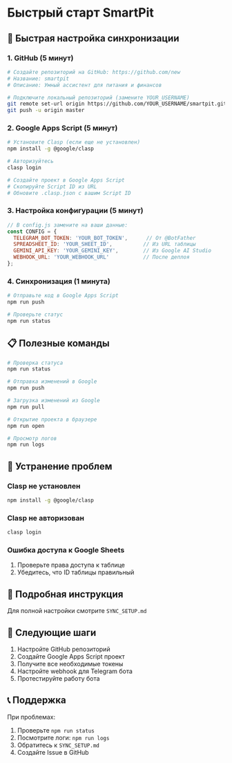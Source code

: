 # Быстрый старт SmartPit

## 🚀 Быстрая настройка синхронизации

### 1. GitHub (5 минут)
```bash
# Создайте репозиторий на GitHub: https://github.com/new
# Название: smartpit
# Описание: Умный ассистент для питания и финансов

# Подключите локальный репозиторий (замените YOUR_USERNAME)
git remote set-url origin https://github.com/YOUR_USERNAME/smartpit.git
git push -u origin master
```

### 2. Google Apps Script (5 минут)
```bash
# Установите Clasp (если еще не установлен)
npm install -g @google/clasp

# Авторизуйтесь
clasp login

# Создайте проект в Google Apps Script
# Скопируйте Script ID из URL
# Обновите .clasp.json с вашим Script ID
```

### 3. Настройка конфигурации (5 минут)
```javascript
// В config.js замените на ваши данные:
const CONFIG = {
  TELEGRAM_BOT_TOKEN: 'YOUR_BOT_TOKEN',      // От @BotFather
  SPREADSHEET_ID: 'YOUR_SHEET_ID',          // Из URL таблицы
  GEMINI_API_KEY: 'YOUR_GEMINI_KEY',        // Из Google AI Studio
  WEBHOOK_URL: 'YOUR_WEBHOOK_URL'           // После деплоя
};
```

### 4. Синхронизация (1 минута)
```bash
# Отправьте код в Google Apps Script
npm run push

# Проверьте статус
npm run status
```

## 📋 Полезные команды

```bash
# Проверка статуса
npm run status

# Отправка изменений в Google
npm run push

# Загрузка изменений из Google
npm run pull

# Открытие проекта в браузере
npm run open

# Просмотр логов
npm run logs
```

## 🔧 Устранение проблем

### Clasp не установлен
```bash
npm install -g @google/clasp
```

### Clasp не авторизован
```bash
clasp login
```

### Ошибка доступа к Google Sheets
1. Проверьте права доступа к таблице
2. Убедитесь, что ID таблицы правильный

## 📖 Подробная инструкция

Для полной настройки смотрите `SYNC_SETUP.md`

## 🎯 Следующие шаги

1. Настройте GitHub репозиторий
2. Создайте Google Apps Script проект
3. Получите все необходимые токены
4. Настройте webhook для Telegram бота
5. Протестируйте работу бота

## 📞 Поддержка

При проблемах:
1. Проверьте `npm run status`
2. Посмотрите логи: `npm run logs`
3. Обратитесь к `SYNC_SETUP.md`
4. Создайте Issue в GitHub 